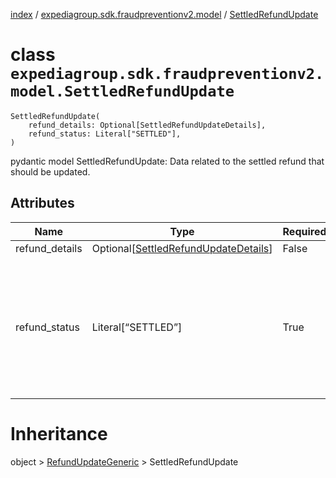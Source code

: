 [index](index.md) /
[expediagroup.sdk.fraudpreventionv2.model](expediagroup.sdk.fraudpreventionv2.model.md)
/ [SettledRefundUpdate](SettledRefundUpdate.md)

# class `expediagroup.sdk.fraudpreventionv2.model.SettledRefundUpdate`

```
SettledRefundUpdate(
    refund_details: Optional[SettledRefundUpdateDetails],
    refund_status: Literal["SETTLED"],
)
```

pydantic model SettledRefundUpdate: Data related to the settled refund
that should be updated.

## Attributes

| Name           | Type                                                                    | Required | Description                                                                                                                        |
| -------------- | ----------------------------------------------------------------------- | -------- | ---------------------------------------------------------------------------------------------------------------------------------- |
| refund_details | Optional\[[SettledRefundUpdateDetails](SettledRefundUpdateDetails.md)\] | False    | …                                                                                                                                  |
| refund_status  | Literal\[“SETTLED”\]                                                    | True     | Identifies the refund status. Possible values are:<br/>-`ISSUED` - The refund was issued.<br/>-`SETTLED` - The refund was settled. |

# Inheritance

object > [RefundUpdateGeneric](RefundUpdateGeneric.md) >
SettledRefundUpdate
